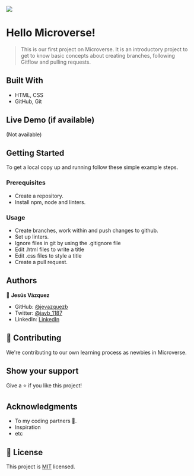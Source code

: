![](https://img.shields.io/badge/Microverse-blueviolet)

# Hello Microverse!

> This is our first project on Microverse. It is an introductory project to get to know basic concepts about creating branches, following Gitflow and pulling requests.

## Built With

- HTML, CSS
- GitHub, Git

## Live Demo (if available)

(Not available)

## Getting Started

To get a local copy up and running follow these simple example steps.

### Prerequisites

- Create a repository.
- Install npm, node and linters.

### Usage

- Create branches, work within and push changes to github.
- Set up linters.
- Ignore files in git by using the .gitignore file
- Edit .html files to write a title
- Edit .css files to style a title
- Create a pull request. 

## Authors

👤 **Jesús Vázquez**

- GitHub: [@jevazquezb](https://github.com/jevazquezb)
- Twitter: [@javb_1187](https://twitter.com/javb_1187)
- LinkedIn: [LinkedIn](https://www.linkedin.com/in/jevazquezb)

## 🤝 Contributing

We're contributing to our own learning process as newbies in Microverse.

## Show your support

Give a ⭐️ if you like this project!

## Acknowledgments

- To my coding partners 🤜.
- Inspiration
- etc

## 📝 License

This project is [MIT](./MIT.md) licensed.
